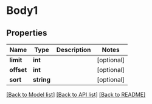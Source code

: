 # Body1

## Properties
Name | Type | Description | Notes
------------ | ------------- | ------------- | -------------
**limit** | **int** |  | [optional] 
**offset** | **int** |  | [optional] 
**sort** | **string** |  | [optional] 

[[Back to Model list]](../../README.md#documentation-for-models) [[Back to API list]](../../README.md#documentation-for-api-endpoints) [[Back to README]](../../README.md)

